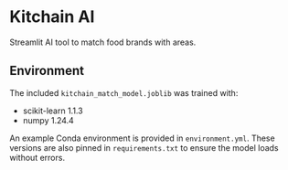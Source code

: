 # Kitchain AI

Streamlit AI tool to match food brands with areas.

## Environment

The included `kitchain_match_model.joblib` was trained with:

- scikit-learn 1.1.3
- numpy 1.24.4

An example Conda environment is provided in `environment.yml`. These versions
are also pinned in `requirements.txt` to ensure the model loads without errors.
